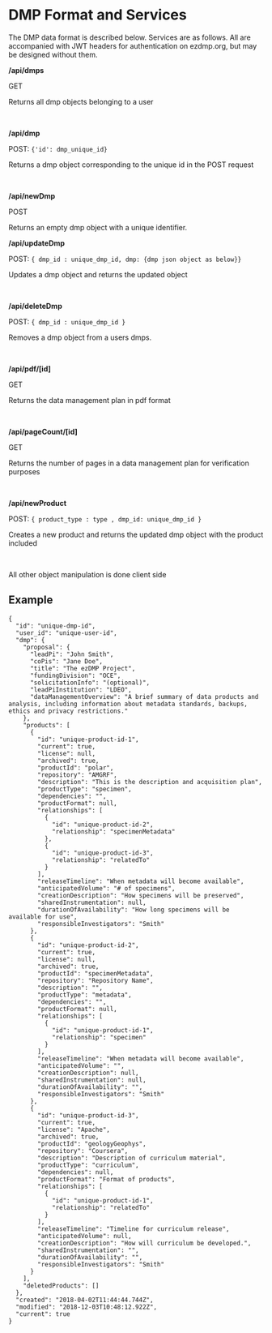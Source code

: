 # DMP Format and Services

The DMP data format is described below. Services are as follows. All are accompanied with JWT headers for authentication on ezdmp.org, but may be designed without them.

**/api/dmps**

GET

Returns all dmp objects belonging to a user

&nbsp;

**/api/dmp**

POST: `{'id': dmp_unique_id}`

Returns a dmp object corresponding to the unique id in the POST request

&nbsp;

**/api/newDmp**

POST

Returns an empty dmp object with a unique identifier.

**/api/updateDmp**

POST: `{ dmp_id : unique_dmp_id, dmp: {dmp json object as below}}`

Updates a dmp object and returns the updated object

&nbsp;

**/api/deleteDmp**

POST: `{ dmp_id : unique_dmp_id }`

Removes a dmp object from a users dmps.

&nbsp;


**/api/pdf/[id]**

GET

Returns the data management plan in pdf format

&nbsp;

**/api/pageCount/[id]**

GET

Returns the number of pages in a data management plan for verification purposes

&nbsp;

**/api/newProduct**

POST: `{ product_type : type , dmp_id: unique_dmp_id }`

Creates a new product and returns the updated dmp object with the product included

&nbsp;

All other object manipulation is done client side

## Example

```
{
  "id": "unique-dmp-id",
  "user_id": "unique-user-id",
  "dmp": {
    "proposal": {
      "leadPi": "John Smith",
      "coPis": "Jane Doe",
      "title": "The ezDMP Project",
      "fundingDivision": "OCE",
      "solicitationInfo": "(optional)",
      "leadPiInstitution": "LDEO",
      "dataManagementOverview": "A brief summary of data products and analysis, including information about metadata standards, backups, ethics and privacy restrictions."
    },
    "products": [
      {
        "id": "unique-product-id-1",
        "current": true,
        "license": null,
        "archived": true,
        "productId": "polar",
        "repository": "AMGRF",
        "description": "This is the description and acquisition plan",
        "productType": "specimen",
        "dependencies": "",
        "productFormat": null,
        "relationships": [
          {
            "id": "unique-product-id-2",
            "relationship": "specimenMetadata"
          },
          {
            "id": "unique-product-id-3",
            "relationship": "relatedTo"
          }
        ],
        "releaseTimeline": "When metadata will become available",
        "anticipatedVolume": "# of specimens",
        "creationDescription": "How specimens will be preserved",
        "sharedInstrumentation": null,
        "durationOfAvailability": "How long specimens will be available for use",
        "responsibleInvestigators": "Smith"
      },
      {
        "id": "unique-product-id-2",
        "current": true,
        "license": null,
        "archived": true,
        "productId": "specimenMetadata",
        "repository": "Repository Name",
        "description": "",
        "productType": "metadata",
        "dependencies": "",
        "productFormat": null,
        "relationships": [
          {
            "id": "unique-product-id-1",
            "relationship": "specimen"
          }
        ],
        "releaseTimeline": "When metadata will become available",
        "anticipatedVolume": "",
        "creationDescription": null,
        "sharedInstrumentation": null,
        "durationOfAvailability": "",
        "responsibleInvestigators": "Smith"
      },
      {
        "id": "unique-product-id-3",
        "current": true,
        "license": "Apache",
        "archived": true,
        "productId": "geologyGeophys",
        "repository": "Coursera",
        "description": "Description of curriculum material",
        "productType": "curriculum",
        "dependencies": null,
        "productFormat": "Format of products",
        "relationships": [
          {
            "id": "unique-product-id-1",
            "relationship": "relatedTo"
          }
        ],
        "releaseTimeline": "Timeline for curriculum release",
        "anticipatedVolume": null,
        "creationDescription": "How will curriculum be developed.",
        "sharedInstrumentation": "",
        "durationOfAvailability": "",
        "responsibleInvestigators": "Smith"
      }
    ],
    "deletedProducts": []
  },
  "created": "2018-04-02T11:44:44.744Z",
  "modified": "2018-12-03T10:48:12.922Z",
  "current": true
}
```
